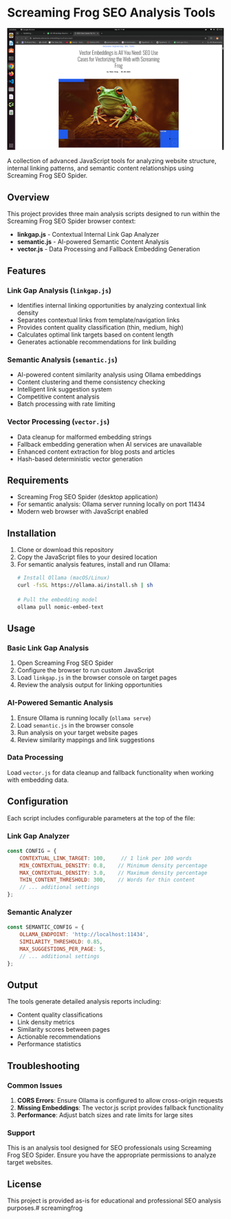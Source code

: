 # Screaming Frog SEO Analysis Tools

![Image alt](https://github.com/abushanisro/screamingfrog/blob/main/Screeming%20frog.png?raw=true,https://github.com/abushanisro/screamingfrog/blob/main/screamingfrog22.0.png?raw=true)

A collection of advanced JavaScript tools for analyzing website structure, internal linking patterns, and semantic content relationships using Screaming Frog SEO Spider.

## Overview

This project provides three main analysis scripts designed to run within the Screaming Frog SEO Spider browser context:

- **linkgap.js** - Contextual Internal Link Gap Analyzer
- **semantic.js** - AI-powered Semantic Content Analysis
- **vector.js** - Data Processing and Fallback Embedding Generation

## Features

### Link Gap Analysis (`linkgap.js`)
- Identifies internal linking opportunities by analyzing contextual link density
- Separates contextual links from template/navigation links
- Provides content quality classification (thin, medium, high)
- Calculates optimal link targets based on content length
- Generates actionable recommendations for link building

### Semantic Analysis (`semantic.js`)
- AI-powered content similarity analysis using Ollama embeddings
- Content clustering and theme consistency checking
- Intelligent link suggestion system
- Competitive content analysis
- Batch processing with rate limiting

### Vector Processing (`vector.js`)
- Data cleanup for malformed embedding strings
- Fallback embedding generation when AI services are unavailable
- Enhanced content extraction for blog posts and articles
- Hash-based deterministic vector generation

## Requirements

- Screaming Frog SEO Spider (desktop application)
- For semantic analysis: Ollama server running locally on port 11434
- Modern web browser with JavaScript enabled

## Installation

1. Clone or download this repository
2. Copy the JavaScript files to your desired location
3. For semantic analysis features, install and run Ollama:
   ```bash
   # Install Ollama (macOS/Linux)
   curl -fsSL https://ollama.ai/install.sh | sh
   
   # Pull the embedding model
   ollama pull nomic-embed-text
   ```

## Usage

### Basic Link Gap Analysis

1. Open Screaming Frog SEO Spider
2. Configure the browser to run custom JavaScript
3. Load `linkgap.js` in the browser console on target pages
4. Review the analysis output for linking opportunities

### AI-Powered Semantic Analysis

1. Ensure Ollama is running locally (`ollama serve`)
2. Load `semantic.js` in the browser console
3. Run analysis on your target website pages
4. Review similarity mappings and link suggestions

### Data Processing

Load `vector.js` for data cleanup and fallback functionality when working with embedding data.

## Configuration

Each script includes configurable parameters at the top of the file:

### Link Gap Analyzer
```javascript
const CONFIG = {
    CONTEXTUAL_LINK_TARGET: 100,     // 1 link per 100 words
    MIN_CONTEXTUAL_DENSITY: 0.8,    // Minimum density percentage
    MAX_CONTEXTUAL_DENSITY: 3.0,    // Maximum density percentage
    THIN_CONTENT_THRESHOLD: 300,    // Words for thin content
    // ... additional settings
};
```

### Semantic Analyzer
```javascript
const SEMANTIC_CONFIG = {
    OLLAMA_ENDPOINT: 'http://localhost:11434',
    SIMILARITY_THRESHOLD: 0.85,
    MAX_SUGGESTIONS_PER_PAGE: 5,
    // ... additional settings
};
```

## Output

The tools generate detailed analysis reports including:

- Content quality classifications
- Link density metrics
- Similarity scores between pages
- Actionable recommendations
- Performance statistics

## Troubleshooting

### Common Issues

1. **CORS Errors**: Ensure Ollama is configured to allow cross-origin requests
2. **Missing Embeddings**: The vector.js script provides fallback functionality
3. **Performance**: Adjust batch sizes and rate limits for large sites

### Support

This is an analysis tool designed for SEO professionals using Screaming Frog SEO Spider. Ensure you have the appropriate permissions to analyze target websites.

## License

This project is provided as-is for educational and professional SEO analysis purposes.# screamingfrog
